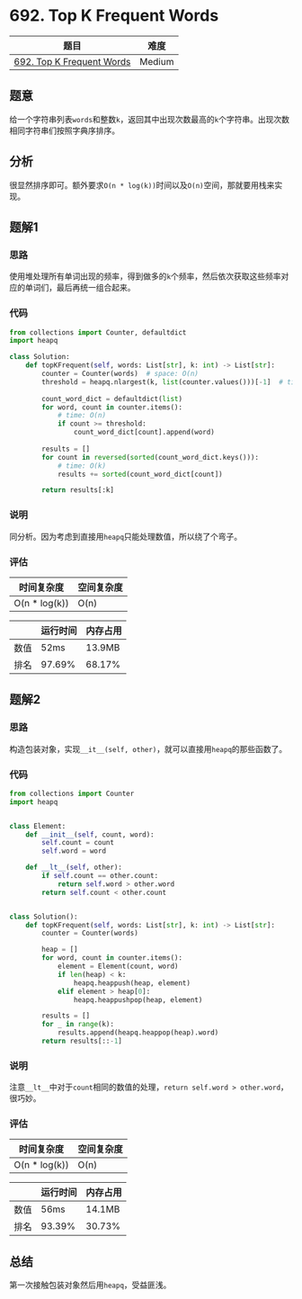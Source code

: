 # 692. Top K Frequent Words

| 题目 | 难度 |
| ---- | ---- |
| [692. Top K Frequent Words](https://leetcode.com/problems/top-k-frequent-words/) | Medium |

## 题意

给一个字符串列表`words`和整数`k`，返回其中出现次数最高的`k`个字符串。出现次数相同字符串们按照字典序排序。

## 分析

很显然排序即可。额外要求`O(n * log(k))`时间以及`O(n)`空间，那就要用栈来实现。

## 题解1

### 思路

使用堆处理所有单词出现的频率，得到做多的`k`个频率，然后依次获取这些频率对应的单词们，最后再统一组合起来。

### 代码

```python
from collections import Counter, defaultdict
import heapq

class Solution:
    def topKFrequent(self, words: List[str], k: int) -> List[str]:
        counter = Counter(words)  # space: O(n)
        threshold = heapq.nlargest(k, list(counter.values()))[-1]  # time: O(n * logk)
        
        count_word_dict = defaultdict(list)
        for word, count in counter.items():
            # time: O(n)
            if count >= threshold:
                count_word_dict[count].append(word)
        
        results = []
        for count in reversed(sorted(count_word_dict.keys())):
            # time: O(k)
            results += sorted(count_word_dict[count])

        return results[:k]
```

### 说明

同分析。因为考虑到直接用`heapq`只能处理数值，所以绕了个弯子。

### 评估

| 时间复杂度 | 空间复杂度 |
| ---- | ---- |
| O(n * log(k)) | O(n) |

| | 运行时间 | 内存占用 |
| ---- | ---- | ---- |
| 数值 | 52ms | 13.9MB |
| 排名 | 97.69% | 68.17% |

## 题解2

### 思路

构造包装对象，实现`__it__(self, other)`，就可以直接用`heapq`的那些函数了。

### 代码

```python
from collections import Counter
import heapq


class Element:
    def __init__(self, count, word):
        self.count = count
        self.word = word

    def __lt__(self, other):
        if self.count == other.count:
            return self.word > other.word
        return self.count < other.count


class Solution():
    def topKFrequent(self, words: List[str], k: int) -> List[str]:
        counter = Counter(words)

        heap = []
        for word, count in counter.items():
            element = Element(count, word)
            if len(heap) < k:
                heapq.heappush(heap, element)
            elif element > heap[0]:
                heapq.heappushpop(heap, element)

        results = []
        for _ in range(k):
            results.append(heapq.heappop(heap).word)
        return results[::-1]
```

### 说明

注意`__lt__`中对于`count`相同的数值的处理，`return self.word > other.word`，很巧妙。

### 评估

| 时间复杂度 | 空间复杂度 |
| ---- | ---- |
| O(n * log(k)) | O(n) |

| | 运行时间 | 内存占用 |
| ---- | ---- | ---- |
| 数值 | 56ms | 14.1MB |
| 排名 | 93.39% | 30.73% |

## 总结

第一次接触包装对象然后用`heapq`，受益匪浅。
